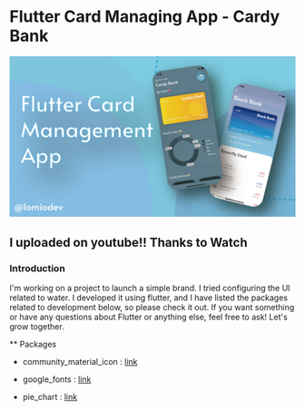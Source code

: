 # Flutter Card Managing App - Cardy Bank

![Introduction](/introduce.jpg)

## I uploaded on youtube!! Thanks to Watch

### Introduction
I'm working on a project to launch a simple brand. I tried configuring the UI related to water. I developed it using flutter, and I have listed the packages related to development below, so please check it out. If you want something or have any questions about Flutter or anything else, feel free to ask! Let's grow together.

** Packages
- community_material_icon : [link](https://pub.dev/packages/community_material_icon)

- google_fonts : [link](https://pub.dev/packages/google_fonts)

- pie_chart : [link](https://pub.dev/packages/pie_chart)
